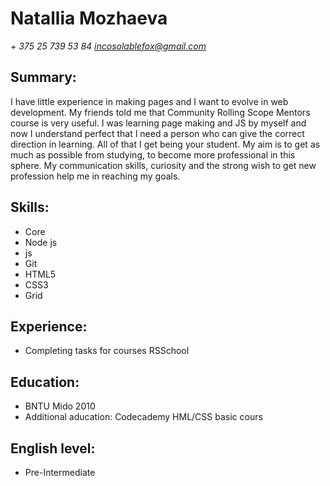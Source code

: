 # Natallia Mozhaeva
*+ 375 25 739 53 84*
*incosolablefox@gmail.com*
## Summary:
I have little experience in making pages and I want to evolve in web development. My friends told me that Community Rolling Scope Mentors course is very useful. I was learning page making and JS by myself and now I understand perfect that I need a person who can give the correct direction in learning. All of that I get being your student. My aim is to get as much as possible from studying, to become more professional in this sphere. My communication skills, curiosity and the strong wish to get new profession help me in reaching my goals.
## Skills: 
* Core
* Node js
* js
* Git
* HTML5
* CSS3
* Grid
## Experience:
* Completing tasks for courses RSSchool 
## Education: 
* BNTU Mido 2010
* Additional aducation: Codecademy HML/CSS basic cours
## English level:
* Pre-Intermediate
